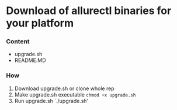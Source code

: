 # Download of allurectl binaries for your platform

### Content
- upgrade.sh 
- README.MD

### How

1. Download upgrade.sh or clone whole rep
2. Make upgrade.sh executable `chmod +x upgrade.sh`
3. Run upgrade.sh `./upgrade.sh'

